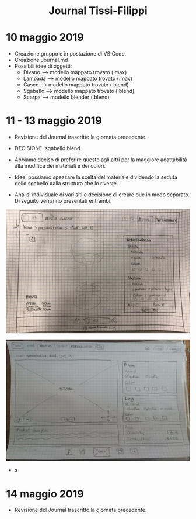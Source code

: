 <center> <h1>Journal Tissi-Filippi</h1> </center>

# 10 maggio 2019

* Creazione gruppo e impostazione di VS Code.
* Creazione Journal.md
* Possibili idee di oggetti:
    - Divano --> modello mappato trovato (.max)
    - Lampada --> modello mappato trovato (.max)
    - Casco --> modello mappato trovato (.blend)
    - Sgabello --> modello mappato trovato (.blend)
    - Scarpa --> modello blender (.blend)

# 11 - 13 maggio 2019

 * Revisione del Journal trascritto la giornata precedente.

 * DECISIONE: sgabello.blend

 * Abbiamo deciso di preferire questo agli altri per la maggiore adattabilità alla modifica dei materiali e dei colori. 

 * Idee: possiamo spezzare la scelta del materiale dividendo la seduta dello sgabello dalla struttura che lo riveste.

 * Analisi individuale di vari siti e decisione di creare due in modo separato. Di seguito verranno presentati entrambi.

  ![](JrnImages/sito1.jpg)
 
  ![](JrnImages/sito2.jpg)

* s

 


 # 14 maggio 2019

 * Revisione del Journal trascritto la giornata precedente.